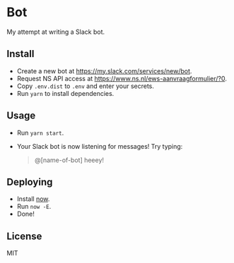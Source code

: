 # Bot

My attempt at writing a Slack bot.

## Install
* Create a new bot at https://my.slack.com/services/new/bot.
* Request NS API access at https://www.ns.nl/ews-aanvraagformulier/?0.
* Copy `.env.dist` to `.env` and enter your secrets.
* Run `yarn` to install dependencies.

## Usage
* Run `yarn start`.
* Your Slack bot is now listening for messages! Try typing:

  > @[name-of-bot] heeey!

## Deploying
* Install [now](https://zeit.co/now).
* Run `now -E`.
* Done!

## License
MIT
